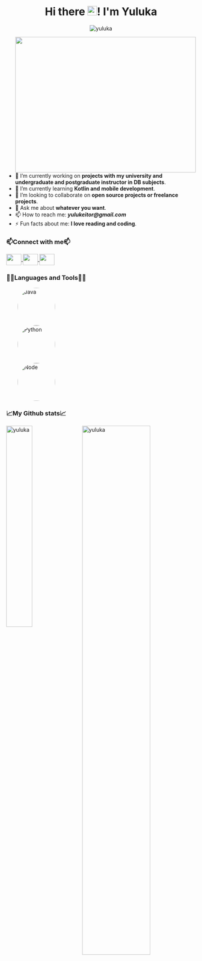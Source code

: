 <link href="https://cdn.jsdelivr.net/npm/bootstrap@5.3.3/dist/css/bootstrap.min.css" rel="stylesheet" integrity="sha384-QWTKZyjpPEjISv5WaRU9OFeRpok6YctnYmDr5pNlyT2bRjXh0JMhjY6hW+ALEwIH" crossorigin="anonymous">

<h1 align="center"> Hi there <img src="https://media.giphy.com/media/hvRJCLFzcasrR4ia7z/giphy.gif" width="25px">! I'm Yuluka </h1>

<p align="center"> <img src="https://komarev.com/ghpvc/?username=cuatrosr&label=Profile%20views&color=0e75b6&style=flat" alt="yuluka"> </p>
<img align="right" width="480px" height="360px" src="https://media.giphy.com/media/v1.Y2lkPTc5MGI3NjExMG5rbDR3bWZkeW40ZjUyYjdqejJ0dHJvZXFobHNtaHI0d3Izamo2ciZlcD12MV9pbnRlcm5hbF9naWZfYnlfaWQmY3Q9Zw/yYSSBtDgbbRzq/giphy.gif">

- 🔭 I’m currently working on **projects with my university and undergraduate and postgraduate instructor in DB subjects**.
- 🌱 I’m currently learning **Kotlin and mobile development**.
- 👯 I’m looking to collaborate on **open source projects or freelance projects**.
- 💬 Ask me about **whatever you want**.
- 📫 How to reach me: **_yulukeitor@gmail.com_**
- ⚡ Fun facts about me: **I love reading and coding**.

<h3> 📫Connect with me📫 </h3>
<p>
  <a href="https://api.whatsapp.com/send?phone=3127489843" target="_blank">
    <img align="center" src="https://raw.githubusercontent.com/rahuldkjain/github-profile-readme-generator/master/src/images/icons/Social/whatsapp.svg" height="30" width="40">
  </a>
  
  <a href="mailto:yulukeitor@gmail.com" target="_blank">
    <img align="center" src="https://upload.wikimedia.org/wikipedia/commons/7/7e/Gmail_icon_%282020%29.svg" height="30" width="40">
  </a>

  <a href="https://www.linkedin.com/in/yuluka-gigante-muriel-933a33254/" target="_blank">
    <img align="center" src="https://raw.githubusercontent.com/rahuldkjain/github-profile-readme-generator/master/src/images/icons/Social/linked-in-alt.svg" height="30" width="40">
  </a>
</p>

<h3> 👨‍💻Languages and Tools👨‍💻 </h3>

<div class="container d-flex mt-3 mb-5">
  <div class="row">
    <div class="col" style="padding-inline: 30px;">
      <div style="width: 100px; height: 100px;">
        <img src="https://upload.wikimedia.org/wikipedia/commons/thumb/4/47/Java_Black_icon.svg/1024px-Java_Black_icon.svg.png" alt="Java"  style="border-radius: 50%;width: 100px; height: 100px;">
        <div class="progress mt-2" role="progressbar" aria-label="Default striped example" aria-valuenow="10" aria-valuemin="0" aria-valuemax="100">
          <div class="progress-bar progress-bar-striped" style="width: 80%"></div>
        </div>
      </div>
    </div>
    <div class="col" style="padding-inline: 30px;">
      <div style="width: 100px; height: 100px;">
        <img src="https://upload.wikimedia.org/wikipedia/commons/thumb/c/c3/Python-logo-notext.svg/800px-Python-logo-notext.svg.png" alt="Python"  style="border-radius: 50%;width: 100px; height: 100px;">
        <div class="progress mt-2" role="progressbar" aria-label="Default striped example" aria-valuenow="10" aria-valuemin="0" aria-valuemax="100">
          <div class="progress-bar progress-bar-striped" style="width: 80%"></div>
        </div>
      </div>
    </div>
    <div class="col" style="padding-inline: 30px;">
      <div style="width: 100px; height: 100px;">
        <img src="https://upload.wikimedia.org/wikipedia/commons/thumb/d/d9/Node.js_logo.svg/1920px-Node.js_logo.svg.png" alt="Node"  style="border-radius: 50%;width: 100px; height: 100px;">
        <div class="progress mt-2" role="progressbar" aria-label="Default striped example" aria-valuenow="10" aria-valuemin="0" aria-valuemax="100">
          <div class="progress-bar progress-bar-striped" style="width: 60%"></div>
        </div>
      </div>
    </div>
    
  </div>
</div>


<h3> 📈My Github stats📈 </h3>
<img align="right" src="https://github-readme-stats.vercel.app/api?username=yuluka&show_icons=true&theme=react&include_all_commits=true&locale=en" alt="yuluka" width="60%">

<img src="https://github-readme-stats.vercel.app/api/top-langs?username=yuluka&show_icons=true&theme=react&include_all_commits=true&locale=en&layout=compact" alt="yuluka" width="37%">


